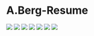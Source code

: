 # A.Berg-Resume
![](https://github.com/Alexander-Berg/A.Berg-Resume/blob/c18ae63f0b689a451f187964fc1432159ddf9fcb/A.Berg%20Resume%20wide.png)
![](https://github.com/Alexander-Berg/A.Berg-Resume/blob/96911f647028ae60297740e06348cc86e01e3487/Png/Software%20Skills%20Portfolio_Page_1.png)
![](https://github.com/Alexander-Berg/A.Berg-Resume/blob/0632c5bb166b95439681a8d248515280d588e612/Png/Other%20Skiils.png)
![](https://github.com/Alexander-Berg/A.Berg-Resume/blob/7ae3ab3b553d19637129f42ee38ce3d815e665d6/Png/Game%20Tests%20Portfolio_Page_1.png)
![](https://github.com/Alexander-Berg/A.Berg-Resume/blob/c6f59d4dc7080099f576385e0680d7663d4cb838/Png/GamesTests%20portfolio_Page_2.png)
![](https://github.com/Alexander-Berg/A.Berg-Resume/blob/c6f59d4dc7080099f576385e0680d7663d4cb838/Png/GamesTests%20portfolio_Page_3.png)
![](https://github.com/Alexander-Berg/A.Berg-Resume/blob/c6f59d4dc7080099f576385e0680d7663d4cb838/Png/GamesTests%20portfolio_Page_4.png)
